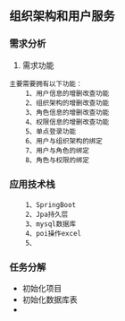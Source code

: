 ## 组织架构和用户服务

### 需求分析
1. 需求功能
```
主要需要拥有以下功能：
    1、用户信息的增删改查功能
    2、组织架构的增删改查功能
    3、角色信息的增删改查功能
    4、权限信息的增删改查功能
    5、单点登录功能
    6、用户与组织架构的绑定
    7、用户与角色的绑定
    8、角色与权限的绑定
```

### 应用技术栈
```
    1、SpringBoot
    2、Jpa持久层
    3、mysql数据库
    4、poi操作excel
    5、
```

### 任务分解
- 初始化项目
- 初始化数据库表
-   